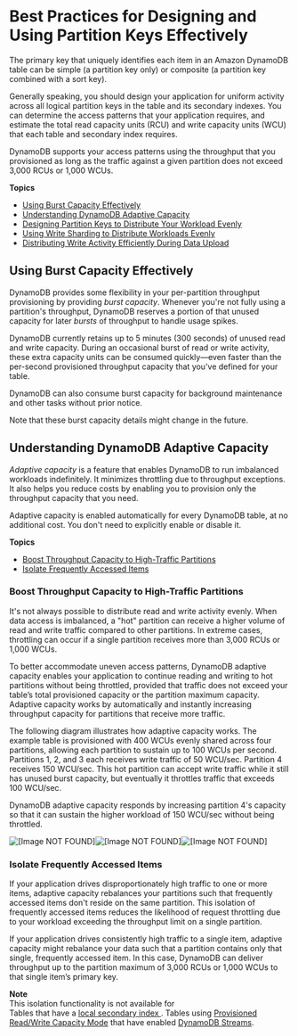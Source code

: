 # Best Practices for Designing and Using Partition Keys Effectively<a name="bp-partition-key-design"></a>

The primary key that uniquely identifies each item in an Amazon DynamoDB table can be simple \(a partition key only\) or composite \(a partition key combined with a sort key\)\. 

Generally speaking, you should design your application for uniform activity across all logical partition keys in the table and its secondary indexes\. You can determine the access patterns that your application requires, and estimate the total read capacity units \(RCU\) and write capacity units \(WCU\) that each table and secondary index requires\. 

DynamoDB supports your access patterns using the throughput that you provisioned as long as the traffic against a given partition does not exceed 3,000 RCUs or 1,000 WCUs\.

**Topics**
+ [Using Burst Capacity Effectively](#bp-partition-key-throughput-bursting)
+ [Understanding DynamoDB Adaptive Capacity](#bp-partition-key-partitions-adaptive)
+ [Designing Partition Keys to Distribute Your Workload Evenly](bp-partition-key-uniform-load.md)
+ [Using Write Sharding to Distribute Workloads Evenly](bp-partition-key-sharding.md)
+ [Distributing Write Activity Efficiently During Data Upload](bp-partition-key-data-upload.md)

## Using Burst Capacity Effectively<a name="bp-partition-key-throughput-bursting"></a>

DynamoDB provides some flexibility in your per\-partition throughput provisioning by providing *burst capacity*\. Whenever you're not fully using a partition's throughput, DynamoDB reserves a portion of that unused capacity for later *bursts* of throughput to handle usage spikes\.

DynamoDB currently retains up to 5 minutes \(300 seconds\) of unused read and write capacity\. During an occasional burst of read or write activity, these extra capacity units can be consumed quickly—even faster than the per\-second provisioned throughput capacity that you've defined for your table\.

DynamoDB can also consume burst capacity for background maintenance and other tasks without prior notice\.

Note that these burst capacity details might change in the future\.

## Understanding DynamoDB Adaptive Capacity<a name="bp-partition-key-partitions-adaptive"></a>

*Adaptive capacity* is a feature that enables DynamoDB to run imbalanced workloads indefinitely\. It minimizes throttling due to throughput exceptions\. It also helps you reduce costs by enabling you to provision only the throughput capacity that you need\.

Adaptive capacity is enabled automatically for every DynamoDB table, at no additional cost\. You don't need to explicitly enable or disable it\.

**Topics**
+ [Boost Throughput Capacity to High\-Traffic Partitions](#bp-partition-key-partitions-adaptive-boost)
+ [Isolate Frequently Accessed Items](#bp-partition-key-partitions-adaptive-split)

### Boost Throughput Capacity to High\-Traffic Partitions<a name="bp-partition-key-partitions-adaptive-boost"></a>

It's not always possible to distribute read and write activity evenly\. When data access is imbalanced, a "hot" partition can receive a higher volume of read and write traffic compared to other partitions\. In extreme cases, throttling can occur if a single partition receives more than 3,000 RCUs or 1,000 WCUs\.

 To better accommodate uneven access patterns, DynamoDB adaptive capacity enables your application to continue reading and writing to hot partitions without being throttled, provided that traffic does not exceed your table’s total provisioned capacity or the partition maximum capacity\. Adaptive capacity works by automatically and instantly increasing throughput capacity for partitions that receive more traffic\. 

The following diagram illustrates how adaptive capacity works\. The example table is provisioned with 400 WCUs evenly shared across four partitions, allowing each partition to sustain up to 100 WCUs per second\. Partitions 1, 2, and 3 each receives write traffic of 50 WCU/sec\. Partition 4 receives 150 WCU/sec\. This hot partition can accept write traffic while it still has unused burst capacity, but eventually it throttles traffic that exceeds 100 WCU/sec\.

DynamoDB adaptive capacity responds by increasing partition 4's capacity so that it can sustain the higher workload of 150 WCU/sec without being throttled\.

![\[Image NOT FOUND\]](http://docs.aws.amazon.com/amazondynamodb/latest/developerguide/images/adaptive-capacity.png)![\[Image NOT FOUND\]](http://docs.aws.amazon.com/amazondynamodb/latest/developerguide/)![\[Image NOT FOUND\]](http://docs.aws.amazon.com/amazondynamodb/latest/developerguide/)

### Isolate Frequently Accessed Items<a name="bp-partition-key-partitions-adaptive-split"></a>

If your application drives disproportionately high traffic to one or more items, adaptive capacity rebalances your partitions such that frequently accessed items don't reside on the same partition\. This isolation of frequently accessed items reduces the likelihood of request throttling due to your workload exceeding the throughput limit on a single partition\. 

 If your application drives consistently high traffic to a single item, adaptive capacity might rebalance your data such that a partition contains only that single, frequently accessed item\. In this case, DynamoDB can deliver throughput up to the partition maximum of 3,000 RCUs or 1,000 WCUs to that single item’s primary key\.

**Note**  
This isolation functionality is not available for  
Tables that have a [local secondary index ](https://docs.aws.amazon.com/amazondynamodb/latest/developerguide/LSI.html)\.
Tables using [Provisioned Read/Write Capacity Mode](https://docs.aws.amazon.com/amazondynamodb/latest/developerguide/HowItWorks.ReadWriteCapacityMode.html#HowItWorks.ProvisionedThroughput.Manual) that have enabled [DynamoDB Streams](https://docs.aws.amazon.com/amazondynamodb/latest/developerguide/Streams.html)\.